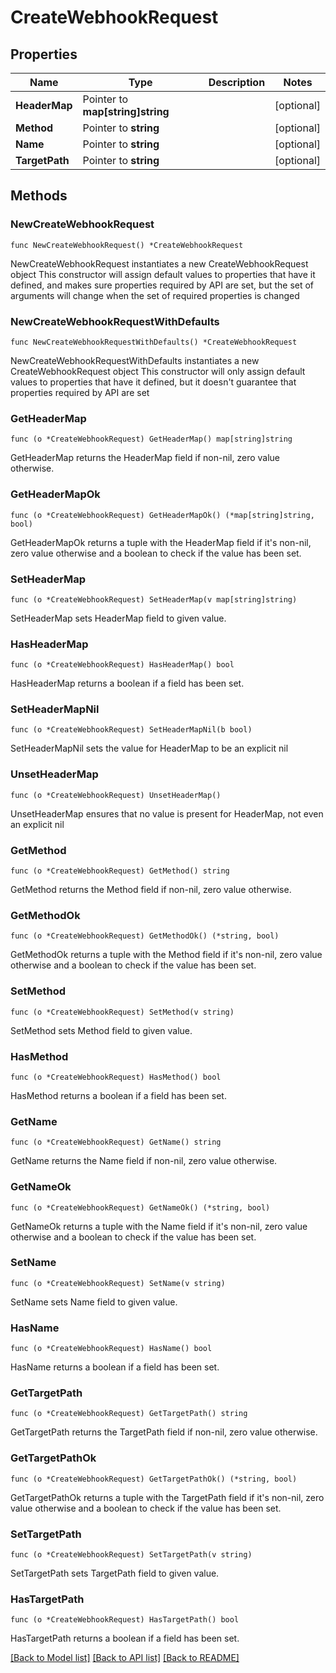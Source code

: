 # CreateWebhookRequest

## Properties

Name | Type | Description | Notes
------------ | ------------- | ------------- | -------------
**HeaderMap** | Pointer to **map[string]string** |  | [optional] 
**Method** | Pointer to **string** |  | [optional] 
**Name** | Pointer to **string** |  | [optional] 
**TargetPath** | Pointer to **string** |  | [optional] 

## Methods

### NewCreateWebhookRequest

`func NewCreateWebhookRequest() *CreateWebhookRequest`

NewCreateWebhookRequest instantiates a new CreateWebhookRequest object
This constructor will assign default values to properties that have it defined,
and makes sure properties required by API are set, but the set of arguments
will change when the set of required properties is changed

### NewCreateWebhookRequestWithDefaults

`func NewCreateWebhookRequestWithDefaults() *CreateWebhookRequest`

NewCreateWebhookRequestWithDefaults instantiates a new CreateWebhookRequest object
This constructor will only assign default values to properties that have it defined,
but it doesn't guarantee that properties required by API are set

### GetHeaderMap

`func (o *CreateWebhookRequest) GetHeaderMap() map[string]string`

GetHeaderMap returns the HeaderMap field if non-nil, zero value otherwise.

### GetHeaderMapOk

`func (o *CreateWebhookRequest) GetHeaderMapOk() (*map[string]string, bool)`

GetHeaderMapOk returns a tuple with the HeaderMap field if it's non-nil, zero value otherwise
and a boolean to check if the value has been set.

### SetHeaderMap

`func (o *CreateWebhookRequest) SetHeaderMap(v map[string]string)`

SetHeaderMap sets HeaderMap field to given value.

### HasHeaderMap

`func (o *CreateWebhookRequest) HasHeaderMap() bool`

HasHeaderMap returns a boolean if a field has been set.

### SetHeaderMapNil

`func (o *CreateWebhookRequest) SetHeaderMapNil(b bool)`

 SetHeaderMapNil sets the value for HeaderMap to be an explicit nil

### UnsetHeaderMap
`func (o *CreateWebhookRequest) UnsetHeaderMap()`

UnsetHeaderMap ensures that no value is present for HeaderMap, not even an explicit nil
### GetMethod

`func (o *CreateWebhookRequest) GetMethod() string`

GetMethod returns the Method field if non-nil, zero value otherwise.

### GetMethodOk

`func (o *CreateWebhookRequest) GetMethodOk() (*string, bool)`

GetMethodOk returns a tuple with the Method field if it's non-nil, zero value otherwise
and a boolean to check if the value has been set.

### SetMethod

`func (o *CreateWebhookRequest) SetMethod(v string)`

SetMethod sets Method field to given value.

### HasMethod

`func (o *CreateWebhookRequest) HasMethod() bool`

HasMethod returns a boolean if a field has been set.

### GetName

`func (o *CreateWebhookRequest) GetName() string`

GetName returns the Name field if non-nil, zero value otherwise.

### GetNameOk

`func (o *CreateWebhookRequest) GetNameOk() (*string, bool)`

GetNameOk returns a tuple with the Name field if it's non-nil, zero value otherwise
and a boolean to check if the value has been set.

### SetName

`func (o *CreateWebhookRequest) SetName(v string)`

SetName sets Name field to given value.

### HasName

`func (o *CreateWebhookRequest) HasName() bool`

HasName returns a boolean if a field has been set.

### GetTargetPath

`func (o *CreateWebhookRequest) GetTargetPath() string`

GetTargetPath returns the TargetPath field if non-nil, zero value otherwise.

### GetTargetPathOk

`func (o *CreateWebhookRequest) GetTargetPathOk() (*string, bool)`

GetTargetPathOk returns a tuple with the TargetPath field if it's non-nil, zero value otherwise
and a boolean to check if the value has been set.

### SetTargetPath

`func (o *CreateWebhookRequest) SetTargetPath(v string)`

SetTargetPath sets TargetPath field to given value.

### HasTargetPath

`func (o *CreateWebhookRequest) HasTargetPath() bool`

HasTargetPath returns a boolean if a field has been set.


[[Back to Model list]](../README.md#documentation-for-models) [[Back to API list]](../README.md#documentation-for-api-endpoints) [[Back to README]](../README.md)



